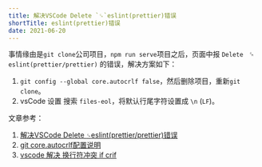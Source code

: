 ```yaml
---
title: 解决VSCode Delete `␍`eslint(prettier)错误
shortTitle: eslint(prettier)错误
date: 2021-06-20
---
```


事情缘由是`git clone`公司项目，`npm run serve`项目之后，页面中报 `Delete ` ␍ `eslint(prettier/prettier)` 的错误，解决方案如下：

1. `git config --global core.autocrlf false`，然后删除项目，重新`git clone`。
2. vsCode 设置 搜索 `files-eol`，将默认行尾字符设置成 `\n` (`LF`)。

文章参考：

1. [解决VSCode Delete `␍`eslint(prettier/prettier)错误](https://blog.csdn.net/weixin_42752574/article/details/114055598)
2. [git core.autocrlf配置说明](https://blog.csdn.net/xuewuzhijin2012/article/details/50117181)
3. [vscode 解决 换行符冲突 if crif](https://blog.csdn.net/qq_38935512/article/details/115697440)
